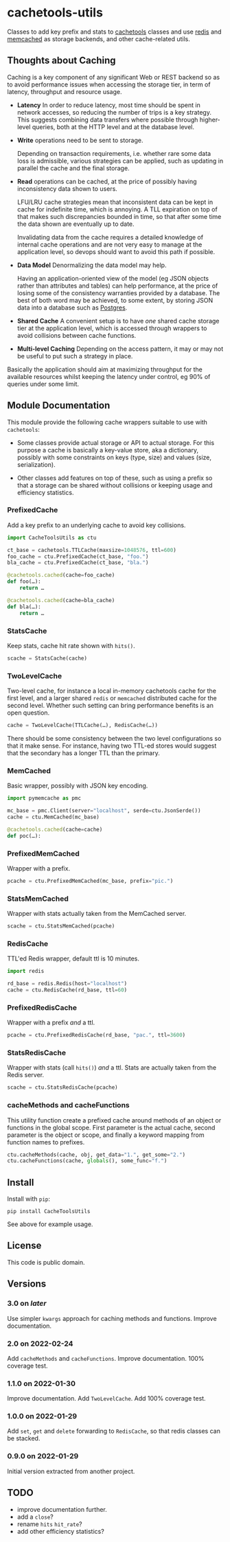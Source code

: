 # cachetools-utils

Classes to add key prefix and stats to
[cachetools](https://pypi.org/project/cachetools/) classes and use
[redis](https://redis.io/) and
[memcached](https://memcached.org/) as storage backends,
and other cache-related utils.


## Thoughts about Caching

Caching is a key component of any significant Web or REST backend so as to avoid
performance issues when accessing the storage tier, in term of latency,
throughput and resource usage.

- **Latency** In order to reduce latency, most time should be spent in network
  accesses, so reducing the number of trips is a key strategy. This suggests
  combining data transfers where possible through higher-level queries, both at
  the HTTP level and at the database level.

- **Write** operations need to be sent to storage.

  Depending on transaction requirements, i.e. whether rare some data loss is
  admissible, various strategies can be applied, such as updating in parallel
  the cache and the final storage.

- **Read** operations can be cached, at the price of possibly having inconsistency
  data shown to users.

  LFU/LRU cache strategies mean that inconsistent data can be kept in cache
  for indefinite time, which is annoying. A TLL expiration on top of that
  makes such discrepancies bounded in time, so that after some time the data
  shown are eventually up to date.

  Invalidating data from the cache requires a detailed knowledge of internal
  cache operations and are not very easy to manage at the application level,
  so devops should want to avoid this path if possible.

- **Data Model** Denormalizing the data model may help.

  Having an application-oriented view of the model (eg JSON objects rather than
  attributes and tables) can help performance, at the price of losing some of
  the consistency warranties provided by a database.
  The best of both word may be achieved, to some extent, by storing JSON
  data into a database such as [Postgres](https://postgresql.org/).

- **Shared Cache**
  A convenient setup is to have *one* shared cache storage tier at the
  application level, which is accessed through wrappers to avoid collisions
  between cache functions.

- **Multi-level Caching**
  Depending on the access pattern, it may or may not be useful to put
  such a strategy in place.

Basically the application should aim at maximizing throughput for the available
resources whilst keeping the latency under control, eg 90% of queries under
some limit.


## Module Documentation

This module provide the following cache wrappers suitable to use with
`cachetools`:

- Some classes provide actual storage or API to actual storage.
  For this purpose a cache is basically a key-value store, aka a dictionary,
  possibly with some constraints on keys (type, size) and values (size,
  serialization).

- Other classes add features on top of these, such as using a prefix so that
  a storage can be shared without collisions or keeping usage and efficiency
  statistics.

### PrefixedCache

Add a key prefix to an underlying cache to avoid key collisions.

```Python
import CacheToolsUtils as ctu

ct_base = cachetools.TTLCache(maxsize=1048576, ttl=600)
foo_cache = ctu.PrefixedCache(ct_base, "foo.")
bla_cache = ctu.PrefixedCache(ct_base, "bla.")

@cachetools.cached(cache=foo_cache)
def foo(…):
    return …

@cachetools.cached(cache=bla_cache)
def bla(…):
    return …
```

### StatsCache

Keep stats, cache hit rate shown with `hits()`.

```Python
scache = StatsCache(cache)
```

### TwoLevelCache

Two-level cache, for instance a local in-memory cachetools cache for the first
level, and a larger shared `redis` or `memcached` distributed cache for the
second level.
Whether such setting can bring performance benefits is an open question.

```Python
cache = TwoLevelCache(TTLCache(…), RedisCache(…))
```

There should be some consistency between the two level configurations
so that it make sense. For instance, having two TTL-ed stores would
suggest that the secondary has a longer TTL than the primary.

### MemCached

Basic wrapper, possibly with JSON key encoding.

```Python
import pymemcache as pmc

mc_base = pmc.Client(server="localhost", serde=ctu.JsonSerde())
cache = ctu.MemCached(mc_base)

@cachetools.cached(cache=cache)
def poc(…):
```

### PrefixedMemCached

Wrapper with a prefix.

```Python
pcache = ctu.PrefixedMemCached(mc_base, prefix="pic.")
```

### StatsMemCached

Wrapper with stats actually taken from the MemCached server.

```Python
scache = ctu.StatsMemCached(pcache)
```

### RedisCache

TTL'ed Redis wrapper, default ttl is 10 minutes.

```Python
import redis

rd_base = redis.Redis(host="localhost")
cache = ctu.RedisCache(rd_base, ttl=60)
```

### PrefixedRedisCache

Wrapper with a prefix *and* a ttl.

```Python
pcache = ctu.PrefixedRedisCache(rd_base, "pac.", ttl=3600)
```

### StatsRedisCache

Wrapper with stats (call `hits()`) *and* a ttl.
Stats are actually taken from the Redis server.

```Python
scache = ctu.StatsRedisCache(pcache)
```

### cacheMethods and cacheFunctions

This utility function create a prefixed cache around methods of an object
or functions in the global scope.
First parameter is the actual cache, second parameter is the object or scope,
and finally a keyword mapping from function names to prefixes.

```Python
ctu.cacheMethods(cache, obj, get_data="1.", get_some="2.")
ctu.cacheFunctions(cache, globals(), some_func="f.")
```


## Install

Install with `pip`:

```Shell
pip install CacheToolsUtils
```

See above for example usage.


## License

This code is public domain.


## Versions

### 3.0 on *later*

Use simpler `kwargs` approach for caching methods and functions.
Improve documentation.

### 2.0 on 2022-02-24

Add `cacheMethods` and `cacheFunctions`.
Improve documentation.
100% coverage test.

### 1.1.0 on 2022-01-30

Improve documentation.
Add `TwoLevelCache`.
Add 100% coverage test.

### 1.0.0 on 2022-01-29

Add `set`, `get` and `delete` forwarding to `RedisCache`, so that redis
classes can be stacked.

### 0.9.0 on 2022-01-29

Initial version extracted from another project.


## TODO

- improve documentation further.
- add a `close`?
- rename `hits`  `hit_rate`?
- add other efficiency statistics?
